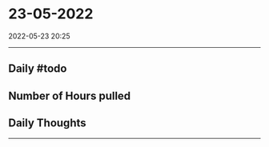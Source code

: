 # 23-05-2022
2022-05-23 20:25

---


## Daily #todo 

## Number of Hours pulled 

## Daily Thoughts




--- 
